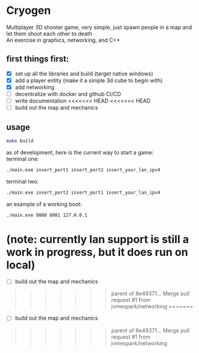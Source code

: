 # Cryogen
Multiplayer 3D shooter game, very simple, just spawn people in a map and let them shoot each other to death  
An exercise in graphics, networking, and C++  

## first things first:
- [x] set up all the libraries and build (target native windows)
- [x] add a player entity (make it a simple 3d cube to begin with)
- [x] add networking
- [ ] decentralize with docker and github CI/CD
- [ ] write documentation 
<<<<<<< HEAD
<<<<<<< HEAD
- [ ] build out the map and mechanics  

## usage
```bash
make build
```
as of development, here is the current way to start a game:  
terminal one:  
```bash
./main.exe insert_port1 insert_port2 insert_your_lan_ipv4
```
terminal two:  
```bash
./main.exe insert_port2 insert_port1 insert_your_lan_ipv4
```
an example of a working boot:  
```bash
./main.exe 8080 8081 127.0.0.1
```
(note: currently lan support is still a work in progress, but it does run on local)
=======
- [ ] build out the map and mechanics  
>>>>>>> parent of 8e49371... Merge pull request #1 from jvmespark/networking
=======
- [ ] build out the map and mechanics  
>>>>>>> parent of 8e49371... Merge pull request #1 from jvmespark/networking
